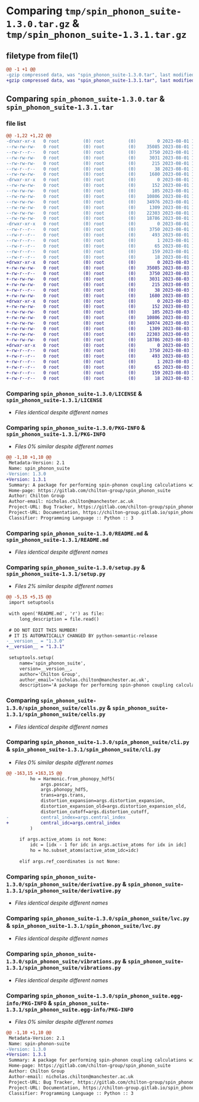 # Comparing `tmp/spin_phonon_suite-1.3.0.tar.gz` & `tmp/spin_phonon_suite-1.3.1.tar.gz`

## filetype from file(1)

```diff
@@ -1 +1 @@
-gzip compressed data, was "spin_phonon_suite-1.3.0.tar", last modified: Tue Aug  1 12:59:22 2023, max compression
+gzip compressed data, was "spin_phonon_suite-1.3.1.tar", last modified: Thu Aug  3 15:10:27 2023, max compression
```

## Comparing `spin_phonon_suite-1.3.0.tar` & `spin_phonon_suite-1.3.1.tar`

### file list

```diff
@@ -1,22 +1,22 @@
-drwxr-xr-x   0 root         (0) root         (0)        0 2023-08-01 12:59:22.185824 spin_phonon_suite-1.3.0/
--rw-rw-rw-   0 root         (0) root         (0)    35085 2023-08-01 12:58:46.000000 spin_phonon_suite-1.3.0/LICENSE
--rw-r--r--   0 root         (0) root         (0)     3750 2023-08-01 12:59:22.185824 spin_phonon_suite-1.3.0/PKG-INFO
--rw-rw-rw-   0 root         (0) root         (0)     3031 2023-08-01 12:58:46.000000 spin_phonon_suite-1.3.0/README.md
--rw-rw-rw-   0 root         (0) root         (0)      215 2023-08-01 12:58:46.000000 spin_phonon_suite-1.3.0/pyproject.toml
--rw-r--r--   0 root         (0) root         (0)       38 2023-08-01 12:59:22.185824 spin_phonon_suite-1.3.0/setup.cfg
--rw-rw-rw-   0 root         (0) root         (0)     1680 2023-08-01 12:59:19.000000 spin_phonon_suite-1.3.0/setup.py
-drwxr-xr-x   0 root         (0) root         (0)        0 2023-08-01 12:59:22.183990 spin_phonon_suite-1.3.0/spin_phonon_suite/
--rw-rw-rw-   0 root         (0) root         (0)      152 2023-08-01 12:58:46.000000 spin_phonon_suite-1.3.0/spin_phonon_suite/__init__.py
--rw-rw-rw-   0 root         (0) root         (0)      105 2023-08-01 12:59:19.000000 spin_phonon_suite-1.3.0/spin_phonon_suite/__version__.py
--rw-rw-rw-   0 root         (0) root         (0)    10806 2023-08-01 12:58:46.000000 spin_phonon_suite-1.3.0/spin_phonon_suite/cells.py
--rw-rw-rw-   0 root         (0) root         (0)    34976 2023-08-01 12:58:46.000000 spin_phonon_suite-1.3.0/spin_phonon_suite/cli.py
--rw-rw-rw-   0 root         (0) root         (0)     1309 2023-08-01 12:58:46.000000 spin_phonon_suite-1.3.0/spin_phonon_suite/derivative.py
--rw-rw-rw-   0 root         (0) root         (0)    22303 2023-08-01 12:58:46.000000 spin_phonon_suite-1.3.0/spin_phonon_suite/lvc.py
--rw-rw-rw-   0 root         (0) root         (0)    18786 2023-08-01 12:58:46.000000 spin_phonon_suite-1.3.0/spin_phonon_suite/vibrations.py
-drwxr-xr-x   0 root         (0) root         (0)        0 2023-08-01 12:59:22.184907 spin_phonon_suite-1.3.0/spin_phonon_suite.egg-info/
--rw-r--r--   0 root         (0) root         (0)     3750 2023-08-01 12:59:22.000000 spin_phonon_suite-1.3.0/spin_phonon_suite.egg-info/PKG-INFO
--rw-r--r--   0 root         (0) root         (0)      493 2023-08-01 12:59:22.000000 spin_phonon_suite-1.3.0/spin_phonon_suite.egg-info/SOURCES.txt
--rw-r--r--   0 root         (0) root         (0)        1 2023-08-01 12:59:22.000000 spin_phonon_suite-1.3.0/spin_phonon_suite.egg-info/dependency_links.txt
--rw-r--r--   0 root         (0) root         (0)       65 2023-08-01 12:59:22.000000 spin_phonon_suite-1.3.0/spin_phonon_suite.egg-info/entry_points.txt
--rw-r--r--   0 root         (0) root         (0)      159 2023-08-01 12:59:22.000000 spin_phonon_suite-1.3.0/spin_phonon_suite.egg-info/requires.txt
--rw-r--r--   0 root         (0) root         (0)       18 2023-08-01 12:59:22.000000 spin_phonon_suite-1.3.0/spin_phonon_suite.egg-info/top_level.txt
+drwxr-xr-x   0 root         (0) root         (0)        0 2023-08-03 15:10:27.725875 spin_phonon_suite-1.3.1/
+-rw-rw-rw-   0 root         (0) root         (0)    35085 2023-08-03 15:09:47.000000 spin_phonon_suite-1.3.1/LICENSE
+-rw-r--r--   0 root         (0) root         (0)     3750 2023-08-03 15:10:27.725875 spin_phonon_suite-1.3.1/PKG-INFO
+-rw-rw-rw-   0 root         (0) root         (0)     3031 2023-08-03 15:09:47.000000 spin_phonon_suite-1.3.1/README.md
+-rw-rw-rw-   0 root         (0) root         (0)      215 2023-08-03 15:09:47.000000 spin_phonon_suite-1.3.1/pyproject.toml
+-rw-r--r--   0 root         (0) root         (0)       38 2023-08-03 15:10:27.725875 spin_phonon_suite-1.3.1/setup.cfg
+-rw-rw-rw-   0 root         (0) root         (0)     1680 2023-08-03 15:10:24.000000 spin_phonon_suite-1.3.1/setup.py
+drwxr-xr-x   0 root         (0) root         (0)        0 2023-08-03 15:10:27.723875 spin_phonon_suite-1.3.1/spin_phonon_suite/
+-rw-rw-rw-   0 root         (0) root         (0)      152 2023-08-03 15:09:47.000000 spin_phonon_suite-1.3.1/spin_phonon_suite/__init__.py
+-rw-rw-rw-   0 root         (0) root         (0)      105 2023-08-03 15:10:24.000000 spin_phonon_suite-1.3.1/spin_phonon_suite/__version__.py
+-rw-rw-rw-   0 root         (0) root         (0)    10806 2023-08-03 15:09:47.000000 spin_phonon_suite-1.3.1/spin_phonon_suite/cells.py
+-rw-rw-rw-   0 root         (0) root         (0)    34974 2023-08-03 15:09:47.000000 spin_phonon_suite-1.3.1/spin_phonon_suite/cli.py
+-rw-rw-rw-   0 root         (0) root         (0)     1309 2023-08-03 15:09:47.000000 spin_phonon_suite-1.3.1/spin_phonon_suite/derivative.py
+-rw-rw-rw-   0 root         (0) root         (0)    22303 2023-08-03 15:09:47.000000 spin_phonon_suite-1.3.1/spin_phonon_suite/lvc.py
+-rw-rw-rw-   0 root         (0) root         (0)    18786 2023-08-03 15:09:47.000000 spin_phonon_suite-1.3.1/spin_phonon_suite/vibrations.py
+drwxr-xr-x   0 root         (0) root         (0)        0 2023-08-03 15:10:27.725875 spin_phonon_suite-1.3.1/spin_phonon_suite.egg-info/
+-rw-r--r--   0 root         (0) root         (0)     3750 2023-08-03 15:10:27.000000 spin_phonon_suite-1.3.1/spin_phonon_suite.egg-info/PKG-INFO
+-rw-r--r--   0 root         (0) root         (0)      493 2023-08-03 15:10:27.000000 spin_phonon_suite-1.3.1/spin_phonon_suite.egg-info/SOURCES.txt
+-rw-r--r--   0 root         (0) root         (0)        1 2023-08-03 15:10:27.000000 spin_phonon_suite-1.3.1/spin_phonon_suite.egg-info/dependency_links.txt
+-rw-r--r--   0 root         (0) root         (0)       65 2023-08-03 15:10:27.000000 spin_phonon_suite-1.3.1/spin_phonon_suite.egg-info/entry_points.txt
+-rw-r--r--   0 root         (0) root         (0)      159 2023-08-03 15:10:27.000000 spin_phonon_suite-1.3.1/spin_phonon_suite.egg-info/requires.txt
+-rw-r--r--   0 root         (0) root         (0)       18 2023-08-03 15:10:27.000000 spin_phonon_suite-1.3.1/spin_phonon_suite.egg-info/top_level.txt
```

### Comparing `spin_phonon_suite-1.3.0/LICENSE` & `spin_phonon_suite-1.3.1/LICENSE`

 * *Files identical despite different names*

### Comparing `spin_phonon_suite-1.3.0/PKG-INFO` & `spin_phonon_suite-1.3.1/PKG-INFO`

 * *Files 0% similar despite different names*

```diff
@@ -1,10 +1,10 @@
 Metadata-Version: 2.1
 Name: spin_phonon_suite
-Version: 1.3.0
+Version: 1.3.1
 Summary: A package for performing spin-phonon coupling calculations with openMOLCAS, VASP, and Gaussian
 Home-page: https://gitlab.com/chilton-group/spin_phonon_suite
 Author: Chilton Group
 Author-email: nicholas.chilton@manchester.ac.uk
 Project-URL: Bug Tracker, https://gitlab.com/chilton-group/spin_phonon_suite/-/issues
 Project-URL: Documentation, https://chilton-group.gitlab.io/spin_phonon_suite
 Classifier: Programming Language :: Python :: 3
```

### Comparing `spin_phonon_suite-1.3.0/README.md` & `spin_phonon_suite-1.3.1/README.md`

 * *Files identical despite different names*

### Comparing `spin_phonon_suite-1.3.0/setup.py` & `spin_phonon_suite-1.3.1/setup.py`

 * *Files 2% similar despite different names*

```diff
@@ -5,15 +5,15 @@
 import setuptools
 
 with open('README.md', 'r') as file:
     long_description = file.read()
 
 # DO NOT EDIT THIS NUMBER!
 # IT IS AUTOMATICALLY CHANGED BY python-semantic-release
-__version__ = "1.3.0"
+__version__ = "1.3.1"
 
 setuptools.setup(
     name='spin_phonon_suite',
     version=__version__,
     author='Chilton Group',
     author_email='nicholas.chilton@manchester.ac.uk',
     description='A package for performing spin-phonon coupling calculations with openMOLCAS, VASP, and Gaussian', # noqa
```

### Comparing `spin_phonon_suite-1.3.0/spin_phonon_suite/cells.py` & `spin_phonon_suite-1.3.1/spin_phonon_suite/cells.py`

 * *Files identical despite different names*

### Comparing `spin_phonon_suite-1.3.0/spin_phonon_suite/cli.py` & `spin_phonon_suite-1.3.1/spin_phonon_suite/cli.py`

 * *Files 0% similar despite different names*

```diff
@@ -163,15 +163,15 @@
         ho = Harmonic.from_phonopy_hdf5(
             args.poscar,
             args.phonopy_hdf5,
             trans=args.trans,
             distortion_expansion=args.distortion_expansion,
             distortion_expansion_old=args.distortion_expansion_old,
             distortion_cutoff=args.distortion_cutoff,
-            central_index=args.central_index
+            central_idc=args.central_index
         )
 
     if args.active_atoms is not None:
         idc = [idx - 1 for idc in args.active_atoms for idx in idc]
         ho = ho.subset_atoms(active_atom_idc=idc)
 
     elif args.ref_coordinates is not None:
```

### Comparing `spin_phonon_suite-1.3.0/spin_phonon_suite/derivative.py` & `spin_phonon_suite-1.3.1/spin_phonon_suite/derivative.py`

 * *Files identical despite different names*

### Comparing `spin_phonon_suite-1.3.0/spin_phonon_suite/lvc.py` & `spin_phonon_suite-1.3.1/spin_phonon_suite/lvc.py`

 * *Files identical despite different names*

### Comparing `spin_phonon_suite-1.3.0/spin_phonon_suite/vibrations.py` & `spin_phonon_suite-1.3.1/spin_phonon_suite/vibrations.py`

 * *Files identical despite different names*

### Comparing `spin_phonon_suite-1.3.0/spin_phonon_suite.egg-info/PKG-INFO` & `spin_phonon_suite-1.3.1/spin_phonon_suite.egg-info/PKG-INFO`

 * *Files 0% similar despite different names*

```diff
@@ -1,10 +1,10 @@
 Metadata-Version: 2.1
 Name: spin-phonon-suite
-Version: 1.3.0
+Version: 1.3.1
 Summary: A package for performing spin-phonon coupling calculations with openMOLCAS, VASP, and Gaussian
 Home-page: https://gitlab.com/chilton-group/spin_phonon_suite
 Author: Chilton Group
 Author-email: nicholas.chilton@manchester.ac.uk
 Project-URL: Bug Tracker, https://gitlab.com/chilton-group/spin_phonon_suite/-/issues
 Project-URL: Documentation, https://chilton-group.gitlab.io/spin_phonon_suite
 Classifier: Programming Language :: Python :: 3
```

